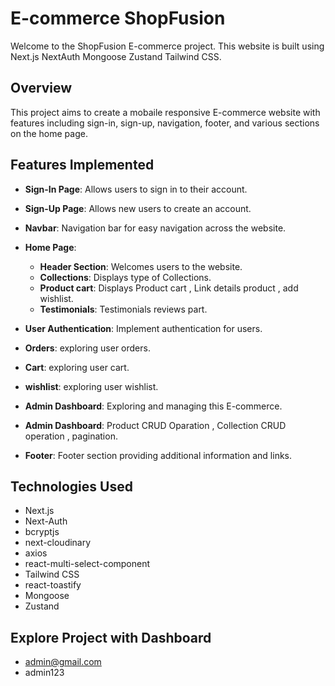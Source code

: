 # E-commerce ShopFusion

Welcome to the ShopFusion E-commerce project. This website is built using Next.js NextAuth Mongoose Zustand Tailwind CSS.

## Overview

This project aims to create a mobaile responsive E-commerce website with features including sign-in, sign-up, navigation, footer, and various sections on the home page.

## Features Implemented

- **Sign-In Page**: Allows users to sign in to their account.
- **Sign-Up Page**: Allows new users to create an account.
- **Navbar**: Navigation bar for easy navigation across the website.

- **Home Page**:

  - **Header Section**: Welcomes users to the website.
  - **Collections**: Displays type of Collections.
  - **Product cart**: Displays Product cart , Link details product , add wishlist.
  - **Testimonials**: Testimonials reviews part.

- **User Authentication**: Implement authentication for users.
- **Orders**: exploring user orders.
- **Cart**: exploring user cart.
- **wishlist**: exploring user wishlist.

- **Admin Dashboard**: Exploring and managing this E-commerce.
- **Admin Dashboard**: Product CRUD Oparation , Collection CRUD operation , pagination.

- **Footer**: Footer section providing additional information and links.

## Technologies Used

- Next.js
- Next-Auth
- bcryptjs
- next-cloudinary
- axios
- react-multi-select-component
- Tailwind CSS
- react-toastify
- Mongoose
- Zustand

## Explore Project with Dashboard

- admin@gmail.com
- admin123
